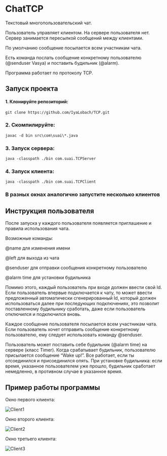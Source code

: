 # ChatTCP
Текстовый многопользовательский чат. 

Пользователь управляет клиентом. На сервере пользователя нет. Сервер занимается пересылкой сообщений между клиентами.

По умолчанию сообщение посылается всем участникам чата.

Есть команда послать сообщение конкретному пользователю (@senduser Vasya) и поставить будильник (@alarm).

Программа работает по протоколу TCP.

## Запуск проекта ##

#### 1. Клонируйте репозиторий: ####

`git clone https://github.com/IyaLobach/TCP.git`

### 2. Скомпилируйте: ###

`javac -d bin src\com\suai\*.java `

### 3. Запуск сервера: ###

`java -classpath ./bin com.suai.TCPServer`

### 4. Запуск клиента: ###

`java -classpath ./bin com.suai.TCPClient`

### В разных окнах аналогично запустите несколько клиентов ###

## Инструкция пользователя ##

После запуска у каждого пользователя появляется приглашение и правила 
использования чата.

Возможные команды:

@name для изменения имени

@left для выхода из чата
 
@senduser для отправки сообщения конкретному пользователю

@alarm time для установки будильника

Помимо этого, каждый пользователь при входе должен ввести свой Id. Если 
пользователь впервые подключается к чату, то может ввести предложенный 
автоматически сгенерированный Id, который должен использоваться далее при 
последующих подключениях, это позволит поставленному будильнику сработать, 
даже если пользователь отключился и подключился вновь.

Каждое сообщение пользователя посылается всем участникам чата. Если 
пользователь хочет отправить сообщение конкретному пользователю, ему следует 
использовать команду @senduser. 

Пользователь может поставить себе будильник (@alarm time) на сервере (класс 
Timer). Когда срабатывает будильник, пользователю присылается сообщение 
“Wake up!”. Все работает, если ты отсоединился и присоединился опять. При установке будильника: если время, 
указанное пользователем уже прошло, будильник сработает немедленно, в 
противном случае в указанное время.

## Пример работы программы ##

Окно первого клиента: 

![Client1](https://github.com/IyaLobach/TCP/blob/main/images/1.png)

Окно второго клиента: 

![Client2](https://github.com/IyaLobach/TCP/blob/main/images/1.png)

Окно третьего клиента: 

![Client3](https://github.com/IyaLobach/TCP/blob/main/images/1.png)

